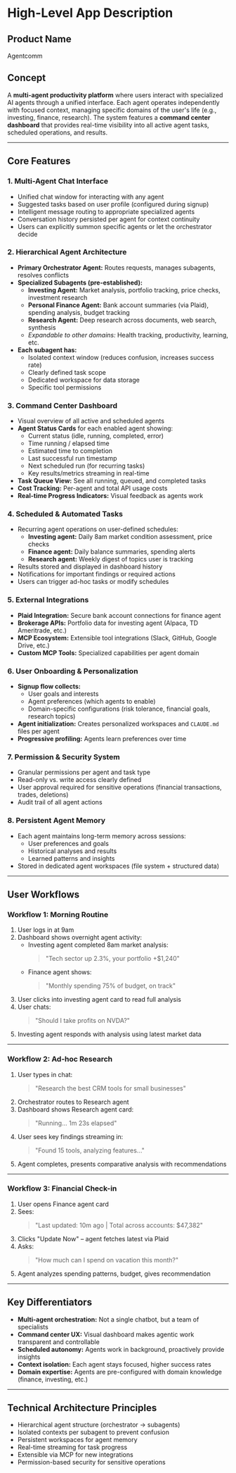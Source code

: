 # High-Level App Description

## Product Name

Agentcomm

## Concept

A **multi-agent productivity platform** where users interact with specialized AI agents through a unified interface. Each agent operates independently with focused context, managing specific domains of the user's life (e.g., investing, finance, research). The system features a **command center dashboard** that provides real-time visibility into all active agent tasks, scheduled operations, and results.

---

## Core Features

### 1. Multi-Agent Chat Interface

- Unified chat window for interacting with any agent
- Suggested tasks based on user profile (configured during signup)
- Intelligent message routing to appropriate specialized agents
- Conversation history persisted per agent for context continuity
- Users can explicitly summon specific agents or let the orchestrator decide

### 2. Hierarchical Agent Architecture

- **Primary Orchestrator Agent:** Routes requests, manages subagents, resolves conflicts
- **Specialized Subagents (pre-established):**
  - **Investing Agent:** Market analysis, portfolio tracking, price checks, investment research
  - **Personal Finance Agent:** Bank account summaries (via Plaid), spending analysis, budget tracking
  - **Research Agent:** Deep research across documents, web search, synthesis
  - *Expandable to other domains:* Health tracking, productivity, learning, etc.
- **Each subagent has:**
  - Isolated context window (reduces confusion, increases success rate)
  - Clearly defined task scope
  - Dedicated workspace for data storage
  - Specific tool permissions

### 3. Command Center Dashboard

- Visual overview of all active and scheduled agents
- **Agent Status Cards** for each enabled agent showing:
  - Current status (idle, running, completed, error)
  - Time running / elapsed time
  - Estimated time to completion
  - Last successful run timestamp
  - Next scheduled run (for recurring tasks)
  - Key results/metrics streaming in real-time
- **Task Queue View:** See all running, queued, and completed tasks
- **Cost Tracking:** Per-agent and total API usage costs
- **Real-time Progress Indicators:** Visual feedback as agents work

### 4. Scheduled & Automated Tasks

- Recurring agent operations on user-defined schedules:
  - **Investing agent:** Daily 8am market condition assessment, price checks
  - **Finance agent:** Daily balance summaries, spending alerts
  - **Research agent:** Weekly digest of topics user is tracking
- Results stored and displayed in dashboard history
- Notifications for important findings or required actions
- Users can trigger ad-hoc tasks or modify schedules

### 5. External Integrations

- **Plaid Integration:** Secure bank account connections for finance agent
- **Brokerage APIs:** Portfolio data for investing agent (Alpaca, TD Ameritrade, etc.)
- **MCP Ecosystem:** Extensible tool integrations (Slack, GitHub, Google Drive, etc.)
- **Custom MCP Tools:** Specialized capabilities per agent domain

### 6. User Onboarding & Personalization

- **Signup flow collects:**
  - User goals and interests
  - Agent preferences (which agents to enable)
  - Domain-specific configurations (risk tolerance, financial goals, research topics)
- **Agent initialization:** Creates personalized workspaces and `CLAUDE.md` files per agent
- **Progressive profiling:** Agents learn preferences over time

### 7. Permission & Security System

- Granular permissions per agent and task type
- Read-only vs. write access clearly defined
- User approval required for sensitive operations (financial transactions, trades, deletions)
- Audit trail of all agent actions

### 8. Persistent Agent Memory

- Each agent maintains long-term memory across sessions:
  - User preferences and goals
  - Historical analyses and results
  - Learned patterns and insights
- Stored in dedicated agent workspaces (file system + structured data)

---

## User Workflows

### Workflow 1: Morning Routine

1. User logs in at 9am
2. Dashboard shows overnight agent activity:
    - Investing agent completed 8am market analysis:  
      > "Tech sector up 2.3%, your portfolio +$1,240"
    - Finance agent shows:  
      > "Monthly spending 75% of budget, on track"
3. User clicks into investing agent card to read full analysis
4. User chats:  
   > "Should I take profits on NVDA?"
5. Investing agent responds with analysis using latest market data

---

### Workflow 2: Ad-hoc Research

1. User types in chat:  
   > "Research the best CRM tools for small businesses"
2. Orchestrator routes to Research agent
3. Dashboard shows Research agent card:  
   > "Running... 1m 23s elapsed"
4. User sees key findings streaming in:  
   > "Found 15 tools, analyzing features..."
5. Agent completes, presents comparative analysis with recommendations

---

### Workflow 3: Financial Check-in

1. User opens Finance agent card
2. Sees:  
   > "Last updated: 10m ago | Total across accounts: $47,382"
3. Clicks "Update Now" – agent fetches latest via Plaid
4. Asks:  
   > "How much can I spend on vacation this month?"
5. Agent analyzes spending patterns, budget, gives recommendation

---

## Key Differentiators

- **Multi-agent orchestration:** Not a single chatbot, but a team of specialists
- **Command center UX:** Visual dashboard makes agentic work transparent and controllable
- **Scheduled autonomy:** Agents work in background, proactively provide insights
- **Context isolation:** Each agent stays focused, higher success rates
- **Domain expertise:** Agents are pre-configured with domain knowledge (finance, investing, etc.)

---

## Technical Architecture Principles

- Hierarchical agent structure (orchestrator → subagents)
- Isolated contexts per subagent to prevent confusion
- Persistent workspaces for agent memory
- Real-time streaming for task progress
- Extensible via MCP for new integrations
- Permission-based security for sensitive operations